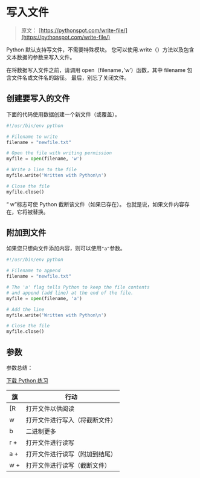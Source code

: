 # 写入文件

> 原文： [https://pythonspot.com/write-file/](https://pythonspot.com/write-file/)

Python 默认支持写文件，不需要特殊模块。 您可以使用.write（）方法以及包含文本数据的参数来写入文件。

在将数据写入文件之前，请调用 open（filename，’w’）函数，其中 filename 包含文件名或文件名的路径。 最后，别忘了关闭文件。

## 创建要写入的文件

下面的代码使用数据创建一个新文件（或覆盖）。

```py
#!/usr/bin/env python

# Filename to write
filename = "newfile.txt"

# Open the file with writing permission
myfile = open(filename, 'w')

# Write a line to the file
myfile.write('Written with Python\n')

# Close the file
myfile.close()

```

“ w”标志可使 Python 截断该文件（如果已存在）。 也就是说，如果文件内容存在，它将被替换。

## 附加到文件

如果您只想向文件添加内容，则可以使用`"a"`参数。

```py
#!/usr/bin/env python

# Filename to append
filename = "newfile.txt"

# The 'a' flag tells Python to keep the file contents
# and append (add line) at the end of the file.
myfile = open(filename, 'a')

# Add the line
myfile.write('Written with Python\n')

# Close the file
myfile.close()

```

## 参数

参数总结：

[下载 Python 练习](https://pythonspot.com/download-python-exercises/)

| 旗 | 行动 |
| --- | --- |
| [R | 打开文件以供阅读 |
| w | 打开文件进行写入（将截断文件） |
| b | 二进制更多 |
| r + | 打开文件进行读写 |
| a + | 打开文件进行读写（附加到结尾） |
| w + | 打开文件进行读写（截断文件） |